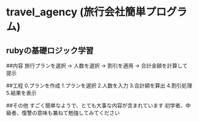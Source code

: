 # travel_agency (旅行会社簡単プログラム)
## rubyの基礎ロジック学習
##内容
旅行プランを選択 → 人数を選択 → 割引を適用 → 合計金額を計算して提示

##工程
0.プランを作成
1.プランを選択
2.人数を入力
3.合計額を算出
4.割引処理
5.結果を表示

##その他
すごく簡単なようで、とても大事な内容が含まれています
初学者、中級者、復讐の意味も兼ねて勉強してみてください
